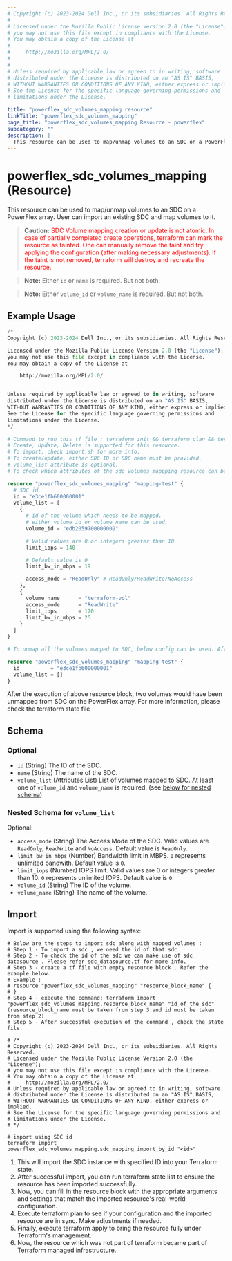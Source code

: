 ```yaml
---
# Copyright (c) 2023-2024 Dell Inc., or its subsidiaries. All Rights Reserved.
# 
# Licensed under the Mozilla Public License Version 2.0 (the "License");
# you may not use this file except in compliance with the License.
# You may obtain a copy of the License at
# 
#     http://mozilla.org/MPL/2.0/
# 
# 
# Unless required by applicable law or agreed to in writing, software
# distributed under the License is distributed on an "AS IS" BASIS,
# WITHOUT WARRANTIES OR CONDITIONS OF ANY KIND, either express or implied.
# See the License for the specific language governing permissions and
# limitations under the License.

title: "powerflex_sdc_volumes_mapping resource"
linkTitle: "powerflex_sdc_volumes_mapping"
page_title: "powerflex_sdc_volumes_mapping Resource - powerflex"
subcategory: ""
description: |-
  This resource can be used to map/unmap volumes to an SDC on a PowerFlex array. User can import an existing SDC and map volumes to it.
---
```


# powerflex_sdc_volumes_mapping (Resource)

This resource can be used to map/unmap volumes to an SDC on a PowerFlex array. User can import an existing SDC and map volumes to it.

> **Caution:** <span style='color: red;' >SDC Volume mapping creation or update is not atomic. In case of partially completed create operations, terraform can mark the resource as tainted.
One can manually remove the taint and try applying the configuration (after making necessary adjustments).
If the taint is not removed, terraform will destroy and recreate the resource.</span>

> **Note:** Either `id` or `name` is required. But not both.

> **Note:** Either `volume_id` or `volume_name` is required. But not both.

## Example Usage

```terraform
/*
Copyright (c) 2023-2024 Dell Inc., or its subsidiaries. All Rights Reserved.

Licensed under the Mozilla Public License Version 2.0 (the "License");
you may not use this file except in compliance with the License.
You may obtain a copy of the License at

    http://mozilla.org/MPL/2.0/


Unless required by applicable law or agreed to in writing, software
distributed under the License is distributed on an "AS IS" BASIS,
WITHOUT WARRANTIES OR CONDITIONS OF ANY KIND, either express or implied.
See the License for the specific language governing permissions and
limitations under the License.
*/

# Command to run this tf file : terraform init && terraform plan && terraform apply.
# Create, Update, Delete is supported for this resource.
# To import, check import.sh for more info.
# To create/update, either SDC ID or SDC name must be provided.
# volume_list attribute is optional. 
# To check which attributes of the sdc_volumes_mappping resource can be updated, please refer Product Guide in the documentation

resource "powerflex_sdc_volumes_mapping" "mapping-test" {
  # SDC id
  id = "e3ce1fb600000001"
  volume_list = [
    {
      # id of the volume which needs to be mapped. 
      # either volume_id or volume_name can be used.
      volume_id = "edb2059700000002"

      # Valid values are 0 or integers greater than 10
      limit_iops = 140

      # Default value is 0
      limit_bw_in_mbps = 19

      access_mode = "ReadOnly" # ReadOnly/ReadWrite/NoAccess
    },
    {
      volume_name      = "terraform-vol"
      access_mode      = "ReadWrite"
      limit_iops       = 120
      limit_bw_in_mbps = 25
    }
  ]
}

# To unmap all the volumes mapped to SDC, below config can be used. After successful execution, all the volumes mapped to SDC will be unmapped.

resource "powerflex_sdc_volumes_mapping" "mapping-test" {
  id          = "e3ce1fb600000001"
  volume_list = []
}
```

After the execution of above resource block, two volumes would have been unmapped from SDC on the PowerFlex array. For more information, please check the terraform state file

<!-- schema generated by tfplugindocs -->
## Schema

### Optional

- `id` (String) The ID of the SDC.
- `name` (String) The name of the SDC.
- `volume_list` (Attributes List) List of volumes mapped to SDC. At least one of `volume_id` and `volume_name` is required. (see [below for nested schema](#nestedatt--volume_list))

<a id="nestedatt--volume_list"></a>
### Nested Schema for `volume_list`

Optional:

- `access_mode` (String) The Access Mode of the SDC. Valid values are `ReadOnly`, `ReadWrite` and `NoAccess`. Default value is `ReadOnly`.
- `limit_bw_in_mbps` (Number) Bandwidth limit in MBPS. `0` represents unlimited bandwith. Default value is `0`.
- `limit_iops` (Number) IOPS limit. Valid values are 0 or integers greater than 10. `0` represents unlimited IOPS. Default value is `0`.
- `volume_id` (String) The ID of the volume.
- `volume_name` (String) The name of the volume.

## Import

Import is supported using the following syntax:

```shell
# Below are the steps to import sdc along with mapped volumes :
# Step 1 - To import a sdc , we need the id of that sdc
# Step 2 - To check the id of the sdc we can make use of sdc datasource . Please refer sdc_datasource.tf for more info.
# Step 3 - create a tf file with empty resource block . Refer the example below.
# Example :
# resource "powerflex_sdc_volumes_mapping" "resource_block_name" {
# }
# Step 4 - execute the command: terraform import "powerflex_sdc_volumes_mapping.resource_block_name" "id_of_the_sdc" (resource_block_name must be taken from step 3 and id must be taken from step 2)
# Step 5 - After successful execution of the command , check the state file.

# /*
# Copyright (c) 2023-2024 Dell Inc., or its subsidiaries. All Rights Reserved.
# Licensed under the Mozilla Public License Version 2.0 (the "License");
# you may not use this file except in compliance with the License.
# You may obtain a copy of the License at
#     http://mozilla.org/MPL/2.0/
# Unless required by applicable law or agreed to in writing, software
# distributed under the License is distributed on an "AS IS" BASIS,
# WITHOUT WARRANTIES OR CONDITIONS OF ANY KIND, either express or implied.
# See the License for the specific language governing permissions and
# limitations under the License.
# */

# import using SDC id
terraform import powerflex_sdc_volumes_mapping.sdc_mapping_import_by_id "<id>"
```

1. This will import the SDC instance with specified ID into your Terraform state.
2. After successful import, you can run terraform state list to ensure the resource has been imported successfully.
3. Now, you can fill in the resource block with the appropriate arguments and settings that match the imported resource's real-world configuration.
4. Execute terraform plan to see if your configuration and the imported resource are in sync. Make adjustments if needed.
5. Finally, execute terraform apply to bring the resource fully under Terraform's management.
6. Now, the resource which was not part of terraform became part of Terraform managed infrastructure.
